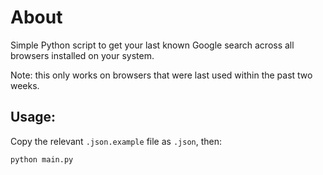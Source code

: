 # About

Simple Python script to get your last known Google search across all browsers installed on your system. 

Note: this only works on browsers that were last used within the past two weeks.

## Usage:

Copy the relevant `.json.example` file as `.json`, then:

```bash
python main.py
```

